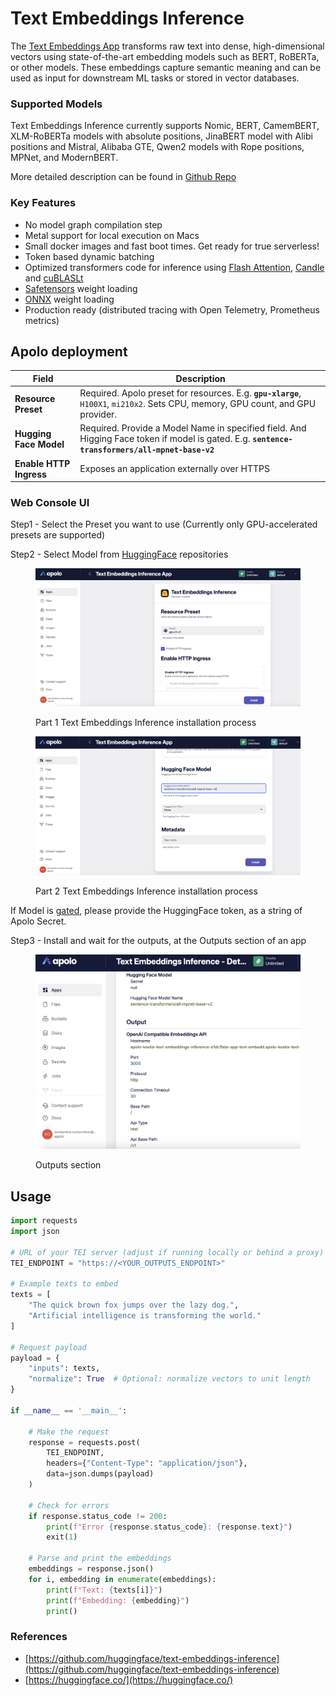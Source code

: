 # Text Embeddings Inference

The [Text Embeddings App](https://github.com/huggingface/text-embeddings-inference) transforms raw text into dense, high-dimensional vectors using state-of-the-art embedding models such as BERT, RoBERTa, or other models. These embeddings capture semantic meaning and can be used as input for downstream ML tasks or stored in vector databases.

### Supported Models

Text Embeddings Inference currently supports Nomic, BERT, CamemBERT, XLM-RoBERTa models with absolute positions, JinaBERT model with Alibi positions and Mistral, Alibaba GTE, Qwen2 models with Rope positions, MPNet, and ModernBERT.

More detailed description can be found in [Github Repo](https://github.com/huggingface/text-embeddings-inference)

### Key Features

* No model graph compilation step
* Metal support for local execution on Macs
* Small docker images and fast boot times. Get ready for true serverless!
* Token based dynamic batching
* Optimized transformers code for inference using [Flash Attention](https://github.com/HazyResearch/flash-attention), [Candle](https://github.com/huggingface/candle) and [cuBLASLt](https://docs.nvidia.com/cuda/cublas/#using-the-cublaslt-api)
* [Safetensors](https://github.com/huggingface/safetensors) weight loading
* [ONNX](https://github.com/onnx/onnx) weight loading
* Production ready (distributed tracing with Open Telemetry, Prometheus metrics)

## Apolo deployment

| Field                   | Description                                                                                                                                      |
| ----------------------- | ------------------------------------------------------------------------------------------------------------------------------------------------ |
| **Resource Preset**     | Required. Apolo preset for resources. E.g. **`gpu-xlarge`**, `H100X1`, `mi210x2`. Sets CPU, memory, GPU count, and GPU provider.                 |
| **Hugging Face Model**  | Required. Provide a Model Name in specified field. And Higging Face token if model is gated. E.g.  **`sentence-transformers/all-mpnet-base-v2`** |
| **Enable HTTP Ingress** | Exposes an application externally over HTTPS                                                                                                     |

### Web  Console UI

Step1 - Select the Preset you want to use (Currently only GPU-accelerated presets are supported)

Step2 - Select Model from [HuggingFace](https://huggingface.co/) repositories

<figure><img src="../../../.gitbook/assets/image (2) (1).png" alt=""><figcaption><p>Part 1 Text Embeddings Inference installation process</p></figcaption></figure>

<figure><img src="../../../.gitbook/assets/image (4) (1).png" alt=""><figcaption><p>Part 2 Text Embeddings Inference installation process</p></figcaption></figure>

If Model is [gated](https://huggingface.co/docs/hub/en/models-gated), please provide the HuggingFace token, as a string of Apolo Secret.

Step3 - Install and wait for the outputs, at the Outputs section of an app

<figure><img src="../../../.gitbook/assets/image (6) (1).png" alt=""><figcaption><p>Outputs section</p></figcaption></figure>

## Usage

```python
import requests
import json

# URL of your TEI server (adjust if running locally or behind a proxy)
TEI_ENDPOINT = "https://<YOUR_OUTPUTS_ENDPOINT>"

# Example texts to embed
texts = [
    "The quick brown fox jumps over the lazy dog.",
    "Artificial intelligence is transforming the world."
]

# Request payload
payload = {
    "inputs": texts,
    "normalize": True  # Optional: normalize vectors to unit length
}

if __name__ == '__main__':

    # Make the request
    response = requests.post(
        TEI_ENDPOINT,
        headers={"Content-Type": "application/json"},
        data=json.dumps(payload)
    )

    # Check for errors
    if response.status_code != 200:
        print(f"Error {response.status_code}: {response.text}")
        exit(1)

    # Parse and print the embeddings
    embeddings = response.json()
    for i, embedding in enumerate(embeddings):
        print(f"Text: {texts[i]}")
        print(f"Embedding: {embedding}")
        print()
```



### References

* [https://github.com/huggingface/text-embeddings-inference](https://github.com/huggingface/text-embeddings-inference)
* [https://huggingface.co/](https://huggingface.co/)

